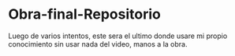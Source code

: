 # Obra-final-Repositorio
Luego de varios intentos, este sera el ultimo donde usare mi propio conocimiento sin usar nada del video, manos a la obra.
